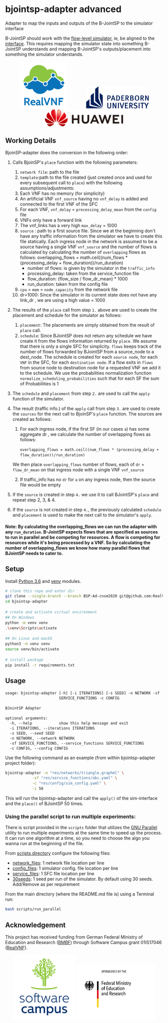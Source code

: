 # bjointsp-adapter advanced

Adapter to map the inputs and outputs of the B-JointSP to the simulator interface

B-JointSP should work with the [flow-level simulator](https://github.com/RealVNF/coordination-simulation), ie, be aligned to the [interface](https://github.com/RealVNF/coordination-simulation/blob/master/src/siminterface/interface/siminterface.py). This requires mapping the simulator state into something B-JointSP understands and mapping B-JointSP's outputs/placement into something the simulator understands.

<p align="center">
  <img src="docs/realvnf_logo.png" height="150" hspace="30"/>
	<img src="docs/upb.png" width="200" hspace="30"/>
	<img src="docs/huawei_horizontal.png" width="250" hspace="30"/>
</p>

## Working Details

BjoinSP-adapter does the conversion in the following order:

1. Calls BjoinSP's `place` function with the following parameters:
   1. `network file`: path to the file
   2. `template`:path to the file created (just created once and used for every subsequent call to `place`) with the following assumptions/adjustments:
   3. Each VNF has no memory (for simplicity)
   4. An artificial VNF `vnf_source` having no `vnf_delay` is added and connected to the first VNF of the SFC
   5. For each VNF, `vnf_delay` = `processing_delay_mean` from the `config` file
   6. VNFs only have a forward link
   7. The vnf_links has a very high `max_delay` = 1000
   8. `source` : path to a first source file. Since we at the beginning don't have any traffic information from the simulator we have to create this file statically. Each ingress node in the network is assumed to be a source having a single VNF `vnf_source` and the number of flows is calculated by calculating the number of `overlapping` flows as follows:
      overlapping_flows = math.ceil((num_flows \* (processing_delay + flow_duration))/run_duration)
      - number of flows: is given by the simulator in the `traffic_info`
      - processing_delay: taken from the service_function file
      - flow_duration: (flow_size / flow_dr_mean) \* 1000
      - run_duration: taken from the config file
   9. `cpu` = `mem` = `node_capacity` from the network file
   10. dr=1000: Since the simulator in its current state does not have any link_dr , we are using a high value = 1000
2. The results of the `place` call from step `1.` above are used to create the placement and schedule for the simulator as follows:
   1. `placement`: The placements are simply obtained from the result of `place` call.
   2. `schedule`: Since BJointSP does not return any schedule we have create it from the flows information returned by `place`. We assume that there is only a single SFC for simplicity. `flows` keeps track of the number of flows forwarded by BJointSP from a source_node to a dest_node. The schedule is created for each `source node`, for each `VNF` in the SFC, for each `destination node`. If a flow exits in `flows` from source node to destination node for a requested VNF we add it to the schedule. We use the probabilities normalization function `normalize_scheduling_probabilities` such that for each SF the sum of Probabilities is 1
3. The `schedule` and `placement` from step `2.` are used to call the `apply` function of the simulator.
4. The result (traffic info.) of the `apply` call from step `3.` are used to create the `sources` for the next call to BjoinSP's `place` function. The sources are created as follows:

   1. For each ingress node, if the first SF (in our cases `a`) has some aggregate dr , we calculate the number of overlapping flows as follows:

      `overlapping_flows = math.ceil((num_flows * (processing_delay + flow_duration))/run_duration)`

   We then place `overlapping_flows` number of flows, each of `dr` = `flow_dr_mean` on that ingress node with a single VNF `vnf_source`

   2. If traffic_info has no `dr` for `a` on any ingress node, then the source file would be empty

5. If the `source` is created in step `4.` we use it to call BJointSP's `place` and repeat step 2, 3, & 4.
6. If the `source` is not created in step `4.`, the previously calculated `schedule` and `placement` is used to make the next call to the simulator's `apply`.

#### Note: By calculating the overlapping_flows we can run the adapter with any `run_duration`. B-JointSP expects flows that are specified as sources to run in parallel and be competing for resources. A flow is competing for resources while it's being processed by a VNF. So by calculating the number of overlapping_flows we know how many parallel flows that BJointSP needs to cater to.

## Setup

Install [Python 3.6](https://www.python.org/downloads/release/) and [venv](https://docs.python.org/3/library/venv.html) modules.

```bash
# clone this repo and enter dir
git clone --single-branch --branch BSP-Ad-cnsm2020 git@github.com:RealVNF/bjointsp-adapter.git
cd bjointsp-adapter

# create and activate virtual environment
## On Windows
python -m venv venv
.\venv\Scripts\activate

## On Linux and macOS
python3 -m venv venv
source venv/bin/activate

# install package
pip install -r requirements.txt
```

## Usage

```
usage: bjointsp-adapter [-h] [-i ITERATIONS] [-s SEED] -n NETWORK -sf
                        SERVICE_FUNCTIONS -c CONFIG

BJointSP Adapter

optional arguments:
  -h, --help            show this help message and exit
  -i ITERATIONS, --iterations ITERATIONS
  -s SEED, --seed SEED
  -n NETWORK, --network NETWORK
  -sf SERVICE_FUNCTIONS, --service_functions SERVICE_FUNCTIONS
  -c CONFIG, --config CONFIG
```

Use the following command as an example (from within bjointsp-adapter project folder):

```bash
bjointsp-adapter -n "res/networks/triangle.graphml" \
            -sf "res/service_functions/abc.yaml" \
            -c "res/config/sim_config.yaml" \
            -i 50
```

This will run the bjointsp-adapter and call the `apply()` of the sim-interface and the `place()` of BJointSP 50 times.

### Using the parallel script to run multiple experiments:

There is script provided in the `scripts` folder that utilizes the [GNU Parallel](https://www.gnu.org/software/parallel/) utility to run multiple experiments at the same time to speed up the process. It can run one algorithm at a time, so you need to choose the algo you wanna run at the beginning of the file.

From [scripts directory](scripts) configure the following files:

- [network_files](scripts/network_files.txt): 1 network file location per line
- [config_files](scripts/config_files.txt): 1 simulator config. file location per line
- [service_files](scripts/service_files.txt): 1 SFC file location per line
- [30seeds](scripts/30seeds.txt): 1 seed per run of the simulator. By default using 30 seeds. Add/Remove as per requirement

From the main directory (where the README.md file is) using a Terminal run:

```bash
bash scripts/run_parallel
```

## Acknowledgement

This project has received funding from German Federal Ministry of Education and Research ([BMBF](https://www.bmbf.de/)) through Software Campus grant 01IS17046 ([RealVNF](https://realvnf.github.io/)).

<p align="center">
	<img src="docs/software_campus.png" width="200"/>
	<img src="docs/BMBF_sponsored_by.jpg" width="250"/>
</p>
